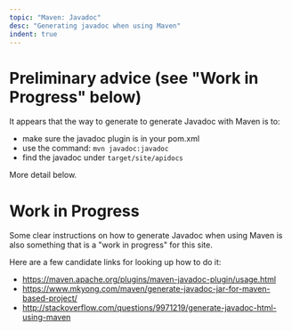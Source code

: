 ```yaml
---
topic: "Maven: Javadoc"
desc: "Generating javadoc when using Maven"
indent: true
---
```


# Preliminary advice (see "Work in Progress" below)

It appears that the way to generate to generate Javadoc with Maven is to:

* make sure the javadoc plugin is in your pom.xml
* use the command: `mvn javadoc:javadoc`
* find the javadoc under `target/site/apidocs`

More detail below.

# Work in Progress

Some clear instructions on how to generate Javadoc when using Maven is also something that is a "work in progress" for this site.

Here are a few candidate links for looking up how to do it:

* <https://maven.apache.org/plugins/maven-javadoc-plugin/usage.html>
* <https://www.mkyong.com/maven/generate-javadoc-jar-for-maven-based-project/>
* <http://stackoverflow.com/questions/9971219/generate-javadoc-html-using-maven>

